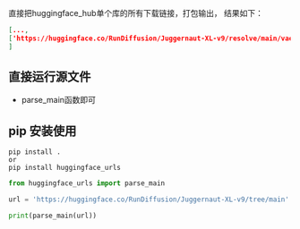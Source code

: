 直接把huggingface_hub单个库的所有下载链接，打包输出，
结果如下：
```json
[...,
['https://huggingface.co/RunDiffusion/Juggernaut-XL-v9/resolve/main/vae/diffusion_pytorch_model.fp16.safetensors', ' out=vae/diffusion_pytorch_model.fp16.safetensors']
]
```

## 直接运行源文件

- parse_main函数即可

## pip 安装使用

```shell
pip install .
or 
pip install huggingface_urls
```


```py
from huggingface_urls import parse_main

url = 'https://huggingface.co/RunDiffusion/Juggernaut-XL-v9/tree/main'

print(parse_main(url))
```